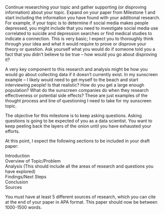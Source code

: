 Continue researching your topic and gather supporting (or disproving information) about your topic. Expand on your paper from Milestone 1 and start including the information you have found with your additional research. For example, if your topic is to determine if social media makes people depressed, you might include that you need to investigate social media use correlated to suicide and depression searches or find medical studies to indicate a connection. This is very basic; I expect you to thoroughly think through your idea and what it would require to prove or disprove your theory or question. Ask yourself what you would do if someone told you a fact that you didn’t believe to be true – how would you go about disproving it?

A very key component to this research and analysis might be how you would go about collecting data if it doesn’t currently exist. In my sunscreen example – I likely would need to get myself to the beach and start interviewing people! Is that realistic? How do you get a large enough population? What do the sunscreen companies do when they research effectiveness or potential side effects? These are just examples of the thought process and line of questioning I need to take for my sunscreen topic.

The objective for this milestone is to keep asking questions. Asking questions is going to be expected of you as a data scientist. You want to keep peeling back the layers of the onion until you have exhausted your efforts.

At this point, I expect the following sections to be included in your draft paper:

Introduction\
Overview of Topic/Problem\
Analysis (This should include all the areas of research and questions you have explored)\
Findings/Next Steps\
Conclusion\
Sources

You must have at least 5 different sources of research, which you can cite at the end of your paper in APA format. This paper should now be between 1000-1500 words.